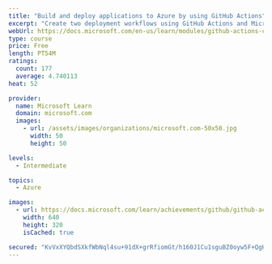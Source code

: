 ```yaml
---
title: "Build and deploy applications to Azure by using GitHub Actions"
excerpt: "Create two deployment workflows using GitHub Actions and Microsoft Azure."
webUrl: https://docs.microsoft.com/en-us/learn/modules/github-actions-cd/
type: course
price: Free
length: PT54M
ratings:
  count: 177
  average: 4.740113
heat: 52

provider:
  name: Microsoft Learn
  domain: microsoft.com
  images:
    - url: /assets/images/organizations/microsoft.com-50x50.jpg
      width: 50
      height: 50

levels:
  - Intermediate

topics:
  - Azure

images:
  - url: https://docs.microsoft.com/learn/achievements/github/github-actions-cd-social.png
    width: 640
    height: 320
    isCached: true

secured: "KvVxXYQbdSXkfWbNql4su+91dX+grRfiomGt/h160J1Cu1sguBZ0oyw5F+QgHWEZPuHC++Hqq7GfswbDBLY4TuIxcMWiT96W59axigV6lmb9obVHgsGT7Of9Qz4bNon/NIJHYMB91G590QN7fasHOff90/pb2ziQsZCIiAhDMH9JoCAFYozyJS8eh4w2GXcSmihFMy3y6b2PIhJOfa/ihXQK7Qc/QLr0d2AAdn/XfauEpjLTcD7aOBaLlwBL/0obZI/hX0AOTR5K/nKkY4TpexFf+MME/g1QXUAY384ZD5Ikr8ZFFERTYjAR6WA8B2UOZML9UevIYyusu2+335i7qAh29iczOjecssktJJQ4Gts1xlL8PsVMUpEZbyAdf9IQr0yuZtrr3CP+VdRnlH3Gi1BZRSRfZKuGJTLZNrovOYo=;62rIibMipeV57B8dAcC78w=="
---
```


